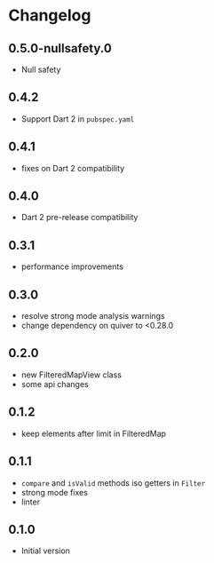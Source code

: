 # Changelog

## 0.5.0-nullsafety.0

- Null safety

## 0.4.2

- Support Dart 2 in `pubspec.yaml`

## 0.4.1

- fixes on Dart 2 compatibility

## 0.4.0 

- Dart 2 pre-release compatibility

## 0.3.1

- performance improvements

## 0.3.0

- resolve strong mode analysis warnings
- change dependency on quiver to <0.28.0

## 0.2.0

- new FilteredMapView class
- some api changes

## 0.1.2

- keep elements after limit in FilteredMap

## 0.1.1

- `compare` and `isValid` methods iso getters in `Filter`
- strong mode fixes
- linter 

## 0.1.0

- Initial version
